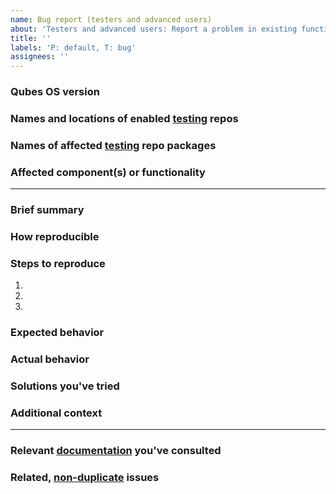 ```yaml
---
name: Bug report (testers and advanced users)
about: 'Testers and advanced users: Report a problem in existing functionality, including documentation and infrastructure.'
title: ''
labels: 'P: default, T: bug'
assignees: ''
---
```


<!--(Before filing this issue, please read:
https://www.qubes-os.org/doc/issue-tracking/
Please use this issue template. Do not delete it.)-->

### Qubes OS version
<!--(The version of Qubes OS you're using (e.g., `R4.0`), available via the
command `cat /etc/qubes-release` in a dom0 terminal.)-->



### Names and locations of enabled [testing](https://www.qubes-os.org/doc/testing/) repos
<!--(Please be sure to specify both the names of any enabled testing repos AND
where the testing repos are enabled (i.e., dom0, template, or standalone).)-->



### Names of affected [testing](https://www.qubes-os.org/doc/testing/) repo packages
<!--(Please list the package(s) here and [provide feedback in
`updates-status`](https://www.qubes-os.org/doc/testing/#providing-feedback),
linking to this issue.)-->



### Affected component(s) or functionality
<!--(The component or functionality of Qubes OS that is not working as
expected.)-->




-----
### Brief summary
<!--(A clear and concise summary of the bug.)-->



### How reproducible
<!--(At what rate does the bug occur when the steps to reproduce are
performed?)-->



### Steps to reproduce
<!--(Detailed steps to reproduce the problematic behavior.)-->

1. 
2. 
3. 

### Expected behavior
<!--(A clear and concise description of what you expected to happen.)-->



### Actual behavior
<!--(What actually happened instead of what you expected to happen.)-->



### Solutions you've tried
<!--(If applicable, any solutions or workarounds you've already tried.)-->



### Additional context
<!--(Provide any additional context that might help explain your problem. Also
consider providing terminal output, logs, and screenshots.)-->



-----
### Relevant [documentation](https://www.qubes-os.org/doc/) you've consulted
<!--(Provide a list of any relevant documentation you've consulted. We do not
know what you've already read unless you tell us. If you do not list anything,
we will assume that you haven't read any relevant documentation. If you're not
aware of any relevant documentation, write "None" (or "N/A" if not
applicable).)-->



### Related, [non-duplicate](https://www.qubes-os.org/doc/issue-tracking/#new-issues-should-not-be-duplicates-of-existing-issues) issues
<!--(Provide a list of any related issues of which you're aware. Do not
describe any other unreported bugs, features, or tasks here. We do not know
which issues you've already seen unless you tell us. If there is another issue
that seems like a duplicate, and you did not mention it here, we will assume
that you were not aware of it. If you didn't find any related issues, write
"None found.")-->



